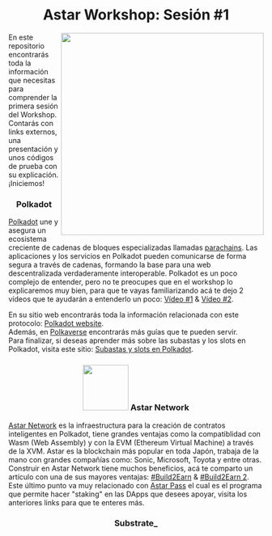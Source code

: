 <h1 align="center">Astar Workshop: Sesión #1</h1>
<img src="https://github.com/Juminstock/astar_workshop1/blob/main/Astar_portrait.png" align="right" width="400">
<p>
  En este repositorio encontrarás toda la información que necesitas para comprender la primera sesión del Workshop. Contarás con links externos, una presentación y unos códigos de prueba con su explicación. ¡Iniciemos!
</p>
<h3 align="center">
  Polkadot
</h3>
<p>
  <a href="https://es.wikipedia.org/wiki/Polkadot#:~:text=Polkadot%20es%20un%20mecanismo%20de,independientemente%20del%20protocolo%20que%20utilicen.">Polkadot</a> une y asegura un ecosistema creciente de cadenas de bloques especializadas llamadas <a href="https://www.kraken.com/es-es/learn/what-are-parachains">parachains</a>. Las aplicaciones y los servicios en Polkadot pueden comunicarse de forma segura a través de cadenas, formando la base para una web descentralizada verdaderamente interoperable.
  Polkadot es un poco complejo de entender, pero no te preocupes que en el workshop lo explicaremos muy bien, para que te vayas familiarizando acá te dejo 2 vídeos que te ayudarán a entenderlo un poco: <a href="https://www.youtube.com/watch?v=29Ty-VTDnh4">Vídeo #1</a> & <a href="https://www.youtube.com/watch?v=BQ60bTU1bPg">Vídeo #2</a>.
</p>
<p>
  En su sitio web encontrarás toda la información relacionada con este protocolo: <a href="https://polkadot.network/">Polkadot website</a>. <br>
  Además, en <a href="https://polkaverse.com/">Polkaverse</a> encontrarás más guías que te pueden servir. <br>
  Para finalizar, si deseas aprender más sobre las subastas y los slots en Polkadot, visita este sitio: <a href="https://www.kraken.com/es-es/learn/parachain-auctions">Subastas y slots en Polkadot</a>.
</p>
<h3 align="center"><img src="https://github.com/Juminstock/astar_workshop1/blob/main/Astar_portrait.png?raw=true" width="90">
  Astar Network
</h3>
<p>
  <a href="https://astar.network/">Astar Network</a> es la infraestructura para la creación de contratos inteligentes en Polkadot, tiene grandes ventajas como la compatiblidad con Wasm (Web Assembly) y con la EVM (Ethereum Virtual Machine) a través de la XVM. Astar es la blockchain más popular en toda Japón, trabaja de la mano con grandes compañías como: Sonic, Microsoft, Toyota y entre otras. Construir en Astar Network tiene muchos beneficios, acá te comparto un artículo con una de sus mayores ventajas: <a href="https://medium.com/p/259a5fcc38e9">#Build2Earn</a> & <a href="https://medium.com/astar-network/build2earn-benefits-of-dapp-staking-and-how-to-dapp-stake-on-astar-d402085bef2b">#Build2Earn 2</a>. Este último punto va muy relacionado con <a href="https://astarpass.astar.network/#/register">Astar Pass</a> el cual es el programa que permite hacer "staking" en las DApps que desees apoyar, visita los anteriores links para que te enteres más.
</p>
<h3 align="center">
  Substrate_
</h3>
